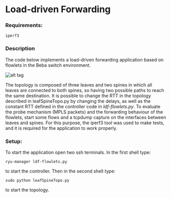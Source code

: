 # Load-driven Forwarding

### Requirements:
	iperf3	
### Description
	
The code below implements a load-driven forwarding application based on flowlets in the Beba switch environment.

![alt tag](http://github.com/angelotulumello/beba-ctrl/ryu/app/beba/load_driven_forwarding/ldf-topo.png)

The topology is composed of three leaves and two spines in which all leaves are connected to both spines, so having two possible paths to reach the same destination. 
It is possible to change the RTT in the topology described in leafSpineTopo.py by changing the delays, as well as the constant RTT defined in the controller code in *ldf-flowlets.py*. To evaluate the probe mechanism (MPLS packets) and the forwarding behaviour of the flowlets, start some flows and a tcpdump capture on the interfaces between leaves and spines. For this purpose, the iperf3 tool was used to make tests, and it is required for the application to work properly.

### Setup:

To start the application open two ssh terminals. 
In the first shell type:
	
	ryu-manager ldf-flowlets.py

to start the controller.
Then in the second shell type: 

	sudo python leafSpineTopo.py 

to start the topology.